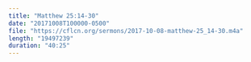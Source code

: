 ```yaml
---
title: "Matthew 25:14-30"
date: "20171008T100000-0500"
file: "https://cflcn.org/sermons/2017-10-08-matthew-25_14-30.m4a"
length: "19497239"
duration: "40:25"
---
```


